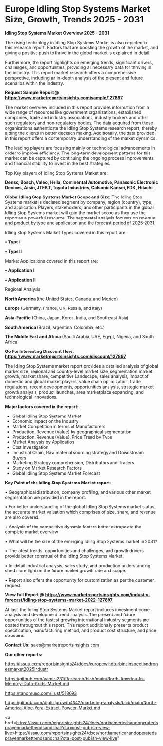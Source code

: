 # Europe Idling Stop Systems Market Size, Growth, Trends 2025 - 2031

<Strong> Idling Stop Systems Market Overview 2025 - 2031</strong>

The rising technology in Idling Stop Systems Market is also depicted in this research report. Factors that are boosting the growth of the market, and giving a positive push to thrive in the global market is explained in detail.

Furthermore, the report highlights on emerging trends, significant drivers, challenges, and opportunities, providing all necessary data for thriving in the industry. This report market research offers a comprehensive perspective, including an in-depth analysis of the present and future scenarios within the industry.

<strong>Request Sample Report @ <a href=https://www.marketreportsinsights.com/sample/127897>https://www.marketreportsinsights.com/sample/127897</a></strong>

The market overview included in this report provides information from a wide range of resources like government organizations, established companies, trade and industry associations, industry brokers and other such regulatory and non-regulatory bodies. The data acquired from these organizations authenticate the Idling Stop Systems research report, thereby aiding the clients in better decision making. Additionally, the data provided in this report offers a contemporary understanding of the market dynamics.

The leading players are focusing mainly on technological advancements in order to improve efficiency. The long-term development patterns for this market can be captured by continuing the ongoing process improvements and financial stability to invest in the best strategies.

Top Key players of Idling Stop Systems Market are:

<strong>Denso, Bosch, Valeo, Hella, Continental Automotive, Panasonic Electronic Devices, Aisin, JTEKT, Toyota Industries, Calsonic Kansei, FDK, Hitachi</strong>

<strong><b>Global Idling Stop Systems Market Scope and Size:</b></strong>
The Idling Stop Systems market is declared segment by company, region (country), type, and application. Players, stakeholders, and other participants in the global Idling Stop Systems market will gain the market scope as they use the report as a powerful resource. The segmental analysis focuses on revenue and product by type and application and the forecast period of 2025-2031.

Idling Stop Systems Market Types covered in this report are:

<strong>• Type I

• Type II</strong>

Market Applications covered in this report are:

<strong>• Application I

• Application II</strong> 

Regional Analysis

<strong>North America</strong> (the United States, Canada, and Mexico)

<strong>Europe</strong> (Germany, France, UK, Russia, and Italy)

<strong>Asia-Pacific</strong> (China, Japan, Korea, India, and Southeast Asia)

<strong>South America</strong> (Brazil, Argentina, Colombia, etc.)

<strong>The Middle East and Africa</strong> (Saudi Arabia, UAE, Egypt, Nigeria, and South Africa)

<strong>Go For Interesting Discount Here: <a href=https://www.marketreportsinsights.com/discount/127897>https://www.marketreportsinsights.com/discount/127897</a></strong>

The Idling Stop Systems market report provides a detailed analysis of global market size, regional and country-level market size, segmentation market growth, market share, competitive Landscape, sales analysis, impact of domestic and global market players, value chain optimization, trade regulations, recent developments, opportunities analysis, strategic market growth analysis, product launches, area marketplace expanding, and technological innovations.

<strong><b>Major factors covered in the report:</b></strong>
<ul>
  <li>Global Idling Stop Systems Market </li>
  <li>Economic Impact on the Industry</li>
  <li>Market Competition in terms of Manufacturers</li>
  <li>Production, Revenue (Value) by geographical segmentation</li>
  <li>Production, Revenue (Value), Price Trend by Type</li>
  <li>Market Analysis by Application</li>
  <li>Cost Investigation</li>
  <li>Industrial Chain, Raw material sourcing strategy and Downstream Buyers</li>
  <li>Marketing Strategy comprehension, Distributors and Traders</li>
  <li>Study on Market Research Factors</li>
  <li>Global Idling Stop Systems Market Forecast</li>
</ul>

<strong><b>Key Point of the Idling Stop Systems Market report:</b></strong>

• Geographical distribution, company profiling, and various other market segmentation are provided in the report.

• For better understanding of the global Idling Stop Systems market status, the accurate market valuation which comprises of size, share, and revenue are also covered.

• Analysis of the competitive dynamic factors better extrapolate the complete market overview

• What will be the size of the emerging Idling Stop Systems market in 2031?

• The latest trends, opportunities and challenges, and growth drivers provide better construal of the Idling Stop Systems Market.

• In-detail industrial analysis, sales study, and production understanding shed more light on the future market growth rate and scope.

• Report also offers the opportunity for customization as per the customer request.

<strong><b>View Full Report @ <a href=https://www.marketreportsinsights.com/industry-forecast/idling-stop-systems-market-2022-127897>https://www.marketreportsinsights.com/industry-forecast/idling-stop-systems-market-2022-127897</a></b></strong>


At last, the Idling Stop Systems Market report includes investment come analysis and development trend analysis. The present and future opportunities of the fastest growing international industry segments are coated throughout this report. This report additionally presents product specification, manufacturing method, and product cost structure, and price structure.

<strong>Contact Us:</strong>
sales@marketreportsinsights.com

<strong>Our other reports:</strong>

<a href=https://issuu.com/reportsinsights24/docs/europewindturbineinspectiondronesmarket2025industr>https://issuu.com/reportsinsights24/docs/europewindturbineinspectiondronesmarket2025industr</a>

<a href=https://github.com/yamini231/Research/blob/main/North-America-In-Memory-Data-Grids-Market.md>https://github.com/yamini231/Research/blob/main/North-America-In-Memory-Data-Grids-Market.md</a>

<a href=https://tanomuno.com/illust/518693>https://tanomuno.com/illust/518693</a>

<a href=https://github.com/digitalgrowth4347/marketing-analysis/blob/main/North-America-Aloe-Vera-Extract-Powder-Market.md>https://github.com/digitalgrowth4347/marketing-analysis/blob/main/North-America-Aloe-Vera-Extract-Powder-Market.md</a>

<a href=https://issuu.com/reportsinsights24/docs/northamericahandoperatedsprayermarkettrendsandchal?cta=post-publish-view-live>https://issuu.com/reportsinsights24/docs/northamericahandoperatedsprayermarkettrendsandchal?cta=post-publish-view-live</a>"
